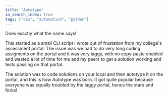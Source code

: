 ```yaml
---
title: "Autotype"
in_search_index: true
tags: ["oss", "automation", "python"]
---
```


Does exactly what the name says!

This started as a small CLI script I wrote out of frustation from my college's assessment portal. The issue was we had to do very long coding assigments on the portal and it was very laggy, with no copy-paste enabled and wasted a lot of time for me and my peers to get a solution working and tests passing on that portal. 

The solution was to code solutions on your local and then autotype it on the portal, and this is how Autotype was born. It got quite popular because everyone was equally troubled by the laggy portal, hence the stars and forks!